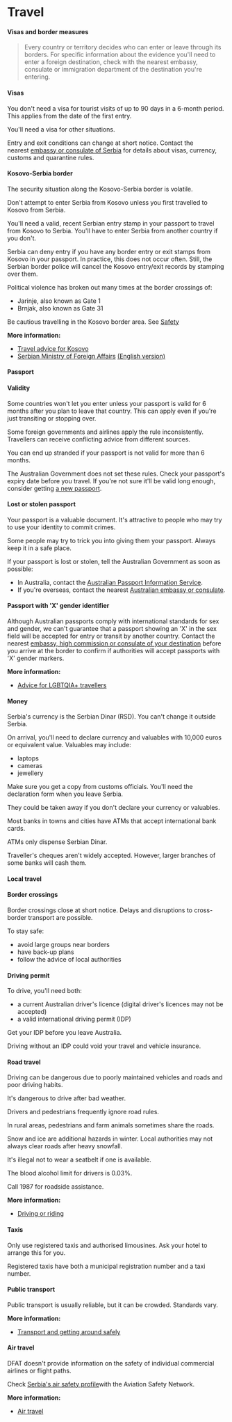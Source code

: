 # Travel

#### Visas and border measures

> Every country or territory decides who can enter or leave through its borders. For specific information about the evidence you'll need to enter a foreign destination, check with the nearest embassy, consulate or immigration department of the destination you're entering.

#### Visas

You don't need a visa for tourist visits of up to 90 days in a 6-month period. This applies from the date of the first entry.

You'll need a visa for other situations.

Entry and exit conditions can change at short notice. Contact the nearest [embassy or consulate of Serbia](https://www.mfa.gov.rs/en/diplomatic-missions/serbian-diplomatic-missions/embassies) for details about visas, currency, customs and quarantine rules.

#### Kosovo-Serbia border

The security situation along the Kosovo-Serbia border is volatile.

Don't attempt to enter Serbia from Kosovo unless you first travelled to Kosovo from Serbia.

You'll need a valid, recent Serbian entry stamp in your passport to travel from Kosovo to Serbia. You'll have to enter Serbia from another country if you don't.

Serbia can deny entry if you have any border entry or exit stamps from Kosovo in your passport. In practice, this does not occur often. Still, the Serbian border police will cancel the Kosovo entry/exit records by stamping over them.

Political violence has broken out many times at the border crossings of:

* Jarinje, also known as Gate 1
* Brnjak, also known as Gate 31

Be cautious travelling in the Kosovo border area. See [Safety](https://www.smartraveller.gov.au/destinations/europe/serbia?#safety)

**More information:**

* [Travel advice for Kosovo](/destinations/europe/kosovo "Kosovo")
* [Serbian Ministry of Foreign Affairs](https://www.mfa.gov.rs/) [(English version)](https://www.mfa.gov.rs/en)

#### Passport

#### Validity

Some countries won't let you enter unless your passport is valid for 6 months after you plan to leave that country. This can apply even if you're just transiting or stopping over.

Some foreign governments and airlines apply the rule inconsistently. Travellers can receive conflicting advice from different sources.

You can end up stranded if your passport is not valid for more than 6 months.

The Australian Government does not set these rules. Check your passport's expiry date before you travel. If you're not sure it'll be valid long enough, consider getting [a new passport](https://www.passports.gov.au/).

#### Lost or stolen passport

Your passport is a valuable document. It's attractive to people who may try to use your identity to commit crimes.

Some people may try to trick you into giving them your passport. Always keep it in a safe place.

If your passport is lost or stolen, tell the Australian Government as soon as possible:

* In Australia, contact the [Australian Passport Information Service](https://www.passports.gov.au/contact-us).
* If you're overseas, contact the nearest [Australian embassy or consulate](http://dfat.gov.au/about-us/our-locations/missions/Pages/our-embassies-and-consulates-overseas.aspx).

#### Passport with 'X' gender identifier

Although Australian passports comply with international standards for sex and gender, we can't guarantee that a passport showing an 'X' in the sex field will be accepted for entry or transit by another country. Contact the nearest [embassy, high commission or consulate of your destination](https://protocol.dfat.gov.au/Public/MissionsInAustralia) before you arrive at the border to confirm if authorities will accept passports with 'X' gender markers.

**More information:**

* [Advice for LGBTQIA+ travellers](/before-you-go/who-you-are/LGBTQIA "Advice for LGBTQIA+ travellers")

#### Money

Serbia's currency is the Serbian Dinar (RSD). You can't change it outside Serbia.

On arrival, you'll need to declare currency and valuables with 10,000 euros or equivalent value. Valuables may include:

* laptops
* cameras
* jewellery

Make sure you get a copy from customs officials. You'll need the declaration form when you leave Serbia.

They could be taken away if you don't declare your currency or valuables.

Most banks in towns and cities have ATMs that accept international bank cards.

ATMs only dispense Serbian Dinar.

Traveller's cheques aren't widely accepted. However, larger branches of some banks will cash them.

#### Local travel

#### Border crossings

Border crossings close at short notice. Delays and disruptions to cross-border transport are possible.

To stay safe:

* avoid large groups near borders
* have back-up plans
* follow the advice of local authorities

#### Driving permit

To drive, you'll need both:

* a current Australian driver's licence (digital driver's licences may not be accepted)
* a valid international driving permit (IDP)

Get your IDP before you leave Australia.

Driving without an IDP could void your travel and vehicle insurance.

#### Road travel

Driving can be dangerous due to poorly maintained vehicles and roads and poor driving habits.

It's dangerous to drive after bad weather.

Drivers and pedestrians frequently ignore road rules.

In rural areas, pedestrians and farm animals sometimes share the roads.

Snow and ice are additional hazards in winter. Local authorities may not always clear roads after heavy snowfall.

It's illegal not to wear a seatbelt if one is available.

The blood alcohol limit for drivers is 0.03%.

Call 1987 for roadside assistance.

**More information:**

* [Driving or riding](/before-you-go/getting-around/road-safety "Road safety")

#### Taxis

Only use registered taxis and authorised limousines. Ask your hotel to arrange this for you.

Registered taxis have both a municipal registration number and a taxi number.

#### Public transport

Public transport is usually reliable, but it can be crowded. Standards vary.

**More information:**

* [Transport and getting around safely](/before-you-go/getting-around/public-transport "Public transport")

#### Air travel

DFAT doesn't provide information on the safety of individual commercial airlines or flight paths.

Check [Serbia's air safety profile](http://aviation-safety.net/database/country/country.php?id=YU)with the Aviation Safety Network.

**More information:**

* [Air travel](/before-you-go/getting-around/air-travel "Travelling by air")